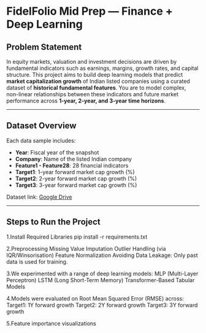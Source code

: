 # FidelFolio Mid Prep — Finance + Deep Learning

##  Problem Statement

In equity markets, valuation and investment decisions are driven by fundamental indicators such as earnings, margins, growth rates, and capital structure. This project aims to build deep learning models that predict **market capitalization growth** of Indian listed companies using a curated dataset of **historical fundamental features**.
You are to model complex, non-linear relationships between these indicators and future market performance across **1-year, 2-year, and 3-year time horizons**.

---

##  Dataset Overview

Each data sample includes:
- **Year**: Fiscal year of the snapshot
- **Company**: Name of the listed Indian company
- **Feature1 - Feature28**: 28 financial indicators
- **Target1**: 1-year forward market cap growth (%)
- **Target2**: 2-year forward market cap growth (%)
- **Target3**: 3-year forward market cap growth (%)

Dataset link: [Google Drive](https://drive.google.com/file/d/13pZZNGg9xaCVVNs4yLHfZQhK9VJ4DNQt/view?usp=drive_link)

---

##  Steps to Run the Project
1.Install Required Libraries
pip install -r requirements.txt

2.Preprocessing
Missing Value Imputation
Outlier Handling (via IQR/Winsorisation)
Feature Normalization
Avoiding Data Leakage: Only past data is used for training.

3.We experimented with a range of deep learning models:
MLP (Multi-Layer Perceptron)
LSTM (Long Short-Term Memory)
Transformer-Based Tabular Models

4.Models were evaluated on Root Mean Squared Error (RMSE) across:
Target1: 1Y forward growth
Target2: 2Y forward growth
Target3: 3Y forward growth

5.Feature importance visualizations
